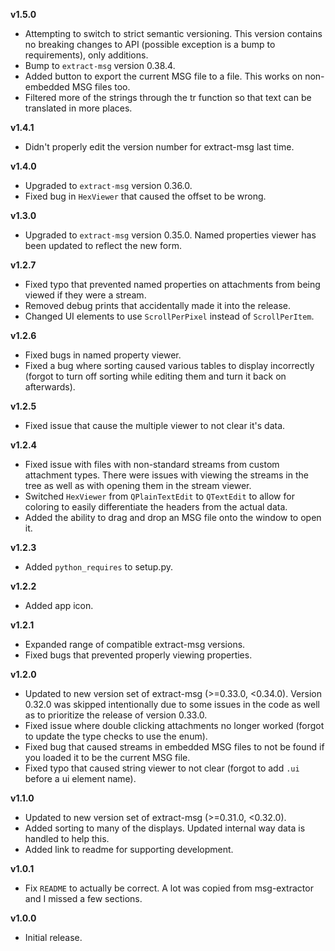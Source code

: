 **v1.5.0**
* Attempting to switch to strict semantic versioning. This version contains no breaking changes to API (possible exception is a bump to requirements), only additions.
* Bump to `extract-msg` version 0.38.4.
* Added button to export the current MSG file to a file. This works on non-embedded MSG files too.
* Filtered more of the strings through the tr function so that text can be translated in more places.

**v1.4.1**
* Didn't properly edit the version number for extract-msg last time.

**v1.4.0**
* Upgraded to `extract-msg` version 0.36.0.
* Fixed bug in `HexViewer` that caused the offset to be wrong.

**v1.3.0**
* Upgraded to `extract-msg` version 0.35.0. Named properties viewer has been updated to reflect the new form.

**v1.2.7**
* Fixed typo that prevented named properties on attachments from being viewed if they were a stream.
* Removed debug prints that accidentally made it into the release.
* Changed UI elements to use `ScrollPerPixel` instead of `ScrollPerItem`.

**v1.2.6**
* Fixed bugs in named property viewer.
* Fixed a bug where sorting caused various tables to display incorrectly (forgot to turn off sorting while editing them and turn it back on afterwards).

**v1.2.5**
* Fixed issue that cause the multiple viewer to not clear it's data.

**v1.2.4**
* Fixed issue with files with non-standard streams from custom attachment types. There were issues with viewing the streams in the tree as well as with opening them in the stream viewer.
* Switched `HexViewer` from `QPlainTextEdit` to `QTextEdit` to allow for coloring to easily differentiate the headers from the actual data.
* Added the ability to drag and drop an MSG file onto the window to open it.

**v1.2.3**
* Added `python_requires` to setup.py.

**v1.2.2**
* Added app icon.

**v1.2.1**
* Expanded range of compatible extract-msg versions.
* Fixed bugs that prevented properly viewing properties.

**v1.2.0**
* Updated to new version set of extract-msg (>=0.33.0, <0.34.0). Version 0.32.0 was skipped intentionally due to some issues in the code as well as to prioritize the release of version 0.33.0.
* Fixed issue where double clicking attachments no longer worked (forgot to update the type checks to use the enum).
* Fixed bug that caused streams in embedded MSG files to not be found if you loaded it to be the current MSG file.
* Fixed typo that caused string viewer to not clear (forgot to add `.ui` before a ui element name).

**v1.1.0**
* Updated to new version set of extract-msg (>=0.31.0, <0.32.0).
* Added sorting to many of the displays. Updated internal way data is handled to help this.
* Added link to readme for supporting development.

**v1.0.1**
* Fix `README` to actually be correct. A lot was copied from msg-extractor and I missed a few sections.

**v1.0.0**
* Initial release.
